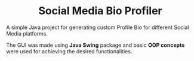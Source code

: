 <h1 align="center">Social Media Bio Profiler</h1> 
A simple Java project for generating custom Profile Bio for different Social Media platforms.

The GUI was made using **Java Swing** package and basic **OOP concepts** were used for achieving the desired functionalities.
